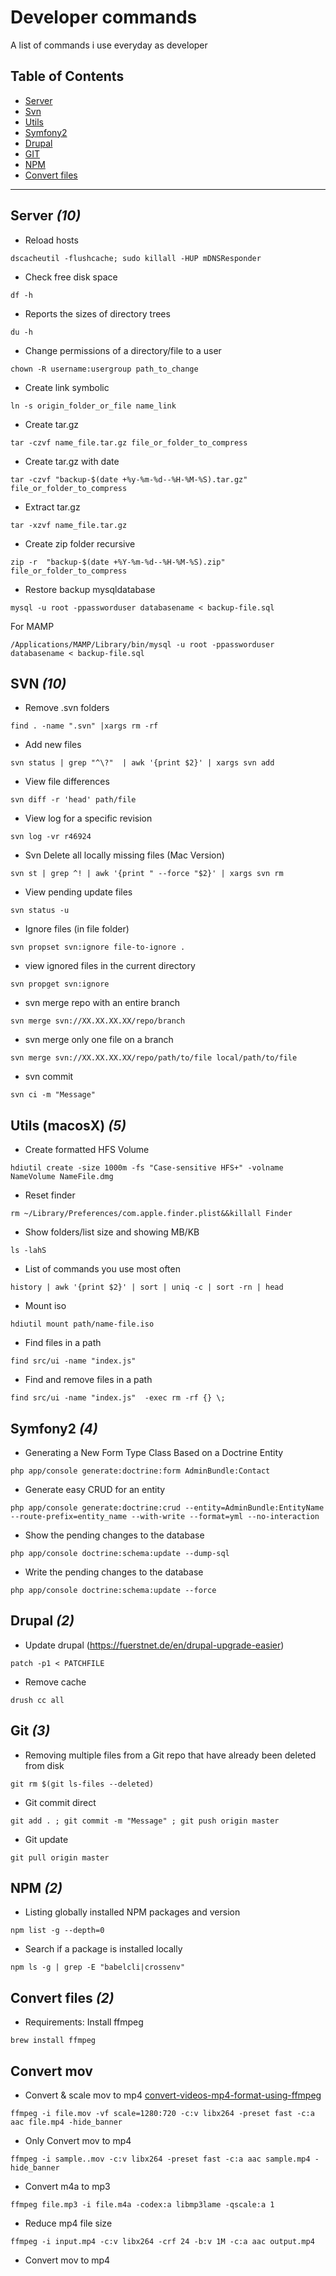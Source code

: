 # Developer commands

A list of commands i use everyday as developer

## Table of Contents

- [Server](#server-10)
- [Svn](#svn-10)
- [Utils](#utils-macosx-5)
- [Symfony2](#symfony2-4)
- [Drupal](#drupal-2)
- [GIT](#git-3)
- [NPM](#npm-2)
- [Convert files](#convert-files-3)
- - -

## Server *(10)*

- Reload hosts
````
dscacheutil -flushcache; sudo killall -HUP mDNSResponder
````
- Check free disk space
````
df -h
````
- Reports the sizes of directory trees
````
du -h
````
- Change permissions of a directory/file to a user
````
chown -R username:usergroup path_to_change
````
- Create link symbolic
````
ln -s origin_folder_or_file name_link
````
- Create tar.gz
````
tar -czvf name_file.tar.gz file_or_folder_to_compress
````
- Create tar.gz with date
````
tar -czvf "backup-$(date +%y-%m-%d--%H-%M-%S).tar.gz" file_or_folder_to_compress
````
- Extract tar.gz 
````
tar -xzvf name_file.tar.gz
````
- Create zip folder recursive
````
zip -r  "backup-$(date +%Y-%m-%d--%H-%M-%S).zip" file_or_folder_to_compress
````

- Restore backup mysqldatabase
````
mysql -u root -ppassworduser databasename < backup-file.sql
````
For MAMP
````
/Applications/MAMP/Library/bin/mysql -u root -ppassworduser databasename < backup-file.sql
````

## SVN *(10)*

- Remove .svn folders
````
find . -name ".svn" |xargs rm -rf
````
- Add new files
````
svn status | grep "^\?"  | awk '{print $2}' | xargs svn add
````
- View file differences
````
svn diff -r 'head' path/file
````
- View log for a specific revision
````
svn log -vr r46924
````
- Svn Delete all locally missing files (Mac Version)
````
svn st | grep ^! | awk '{print " --force "$2}' | xargs svn rm
````
- View pending update files
````
svn status -u
````
- Ignore files (in file folder)
````
svn propset svn:ignore file-to-ignore .
````
- view ignored files in the current directory
````
svn propget svn:ignore
````
- svn merge repo with an entire branch
````
svn merge svn://XX.XX.XX.XX/repo/branch
````
- svn merge only one file on a branch 
````
svn merge svn://XX.XX.XX.XX/repo/path/to/file local/path/to/file
````
- svn commit
````
svn ci -m "Message"
````

## Utils (macosX) *(5)*

- Create formatted HFS Volume
````
hdiutil create -size 1000m -fs "Case-sensitive HFS+" -volname NameVolume NameFile.dmg
````
- Reset finder
````
rm ~/Library/Preferences/com.apple.finder.plist&&killall Finder
````
- Show folders/list size and showing MB/KB
````
ls -lahS
````
- List of commands you use most often
````
history | awk '{print $2}' | sort | uniq -c | sort -rn | head
````

- Mount iso
````
hdiutil mount path/name-file.iso
````

- Find files in a path
```
find src/ui -name "index.js"
```

- Find and remove files in a path
```
find src/ui -name "index.js"  -exec rm -rf {} \;
```

## Symfony2 *(4)*

- Generating a New Form Type Class Based on a Doctrine Entity
````
php app/console generate:doctrine:form AdminBundle:Contact
````
- Generate easy CRUD for an entity
````
php app/console generate:doctrine:crud --entity=AdminBundle:EntityName --route-prefix=entity_name --with-write --format=yml --no-interaction
````
- Show the pending changes to the database
````
php app/console doctrine:schema:update --dump-sql
````
- Write the pending changes to the database
````
php app/console doctrine:schema:update --force
````
## Drupal *(2)*

- Update drupal (https://fuerstnet.de/en/drupal-upgrade-easier)
````
patch -p1 < PATCHFILE
````
- Remove cache
````
drush cc all
````
## Git *(3)*

- Removing multiple files from a Git repo that have already been deleted from disk
````
git rm $(git ls-files --deleted)  
````
- Git commit direct
````
git add . ; git commit -m "Message" ; git push origin master 
````
- Git update
````
git pull origin master
````

## NPM *(2)*

- Listing globally installed NPM packages and version
```
npm list -g --depth=0
```

- Search if a package is installed locally

```
npm ls -g | grep -E "babelcli|crossenv"
```

## Convert files *(2)*
- Requirements: Install ffmpeg
```
brew install ffmpeg
```

## Convert mov
- Convert & scale mov to mp4 [convert-videos-mp4-format-using-ffmpeg](http://www.bugcodemaster.com/article/convert-videos-mp4-format-using-ffmpeg)
```
ffmpeg -i file.mov -vf scale=1280:720 -c:v libx264 -preset fast -c:a aac file.mp4 -hide_banner
```

- Only Convert mov to mp4

```
ffmpeg -i sample..mov -c:v libx264 -preset fast -c:a aac sample.mp4 -hide_banner
```

- Convert m4a to mp3
```
ffmpeg file.mp3 -i file.m4a -codex:a libmp3lame -qscale:a 1
```

- Reduce mp4 file size 
```
ffmpeg -i input.mp4 -c:v libx264 -crf 24 -b:v 1M -c:a aac output.mp4
```
- Convert mov to mp4
